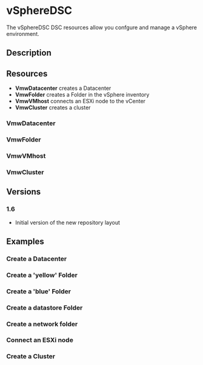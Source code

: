 # vSphereDSC

The vSphereDSC DSC resources allow you confgure and manage a vSphere environment.

## Description

## Resources

* **VmwDatacenter** creates a Datacenter
* **VmwFolder** creates a Folder in the vSphere inventory
* **VmwVMhost** connects an ESXi node to the vCenter
* **VmwCluster** creates a cluster

### **VmwDatacenter**

### **VmwFolder**

### **VmwVMhost**

### **VmwCluster**

## Versions

### 1.6
* Initial version of the new repository layout

## Examples

### Create a Datacenter

### Create a 'yellow' Folder

### Create a 'blue' Folder

### Create a datastore Folder

### Create a network folder

### Connect an ESXi node

### Create a Cluster